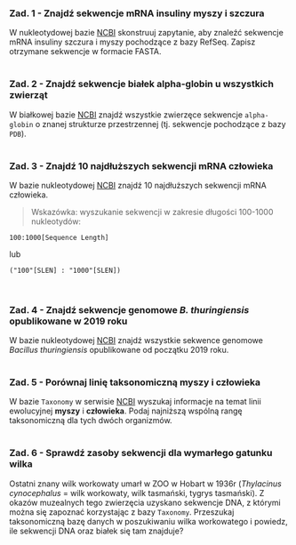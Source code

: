 ### Zad. 1 - Znajdź sekwencje mRNA insuliny myszy i szczura
W nukleotydowej bazie [NCBI](https://www.ncbi.nlm.nih.gov) skonstruuj zapytanie, aby znaleźć sekwencje mRNA insuliny szczura i myszy pochodzące z bazy RefSeq. Zapisz otrzymane sekwencje w formacie FASTA.
<br/><br/>


### Zad. 2 - Znajdź sekwencje białek alpha-globin u wszystkich zwierząt
W białkowej bazie [NCBI](https://www.ncbi.nlm.nih.gov) znajdź wszystkie zwierzęce sekwencje `alpha-globin` o znanej strukturze przestrzennej (tj. sekwencje pochodzące z bazy `PDB`).
<br/><br/>

### Zad. 3 - Znajdź 10 najdłuższych sekwencji mRNA człowieka
W bazie nukleotydowej [NCBI](https://www.ncbi.nlm.nih.gov) znajdź 10 najdłuższych sekwencji mRNA człowieka.
> Wskazówka: wyszukanie sekwencji w zakresie długości 100-1000 nukleotydów: 

   ```
   100:1000[Sequence Length]
   ```

   lub

   ```
   ("100"[SLEN] : "1000"[SLEN])
   ```

<br/>

### Zad. 4 - Znajdź sekwencje genomowe *B. thuringiensis* opublikowane w 2019 roku
W bazie nukleotydowej [NCBI](https://www.ncbi.nlm.nih.gov) znajdź wszystkie sekwence genomowe *Bacillus thuringiensis* opublikowane od początku 2019 roku.
<br/><br>

### Zad. 5 - Porównaj linię taksonomiczną myszy i człowieka
W bazie `Taxonomy` w serwisie [NCBI](https://www.ncbi.nlm.nih.gov) wyszukaj informacje na temat linii ewolucyjnej **myszy** i **człowieka**. Podaj najniższą wspólną rangę taksonomiczną dla tych dwóch organizmów.
<br/><br/>


### Zad. 6 - Sprawdź zasoby sekwencji dla wymarłego gatunku wilka
Ostatni znany wilk workowaty umarł w ZOO w Hobart w 1936r (*Thylacinus cynocephalus* = wilk workowaty, wilk tasmański, tygrys tasmański). Z okazów muzealnych tego zwierzęcia uzyskano sekwencje DNA, z którymi można się zapoznać korzystając z bazy `Taxonomy`. Przeszukaj taksonomiczną bazę danych w poszukiwaniu wilka workowatego i powiedz, ile sekwencji DNA oraz białek się tam znajduje?